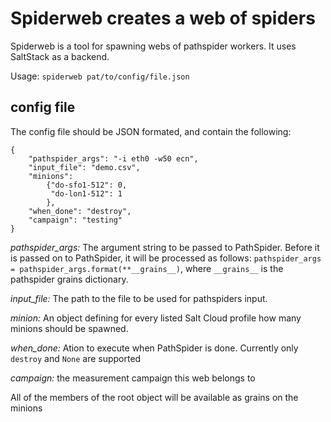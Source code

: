 # Spiderweb creates a web of spiders

Spiderweb is a tool for spawning webs of pathspider
workers. It uses SaltStack as a backend.

Usage: `spiderweb pat/to/config/file.json`

## config file

The config file should be JSON formated, and contain the following:

```
{
    "pathspider_args": "-i eth0 -w50 ecn",
    "input_file": "demo.csv",
    "minions":
        {"do-sfo1-512": 0,
         "do-lon1-512": 1
        },
    "when_done": "destroy",
    "campaign": "testing"
}
```

*pathspider_args:* The argument string to be passed to PathSpider.
Before it is passed on to PathSpider, it will be processed as follows:
`pathspider_args = pathspider_args.format(**__grains__)`, where
`__grains__` is the pathspider grains dictionary.

*input_file:* The path to the file to be used for pathspiders input.

*minion:* An object defining for every listed Salt Cloud profile
how many minions should be spawned.

*when_done:* Ation to execute when PathSpider is done. Currently
only `destroy` and `None` are supported

*campaign:* the measurement campaign this web belongs to

All of the members of the root object will be available as grains on the minions

